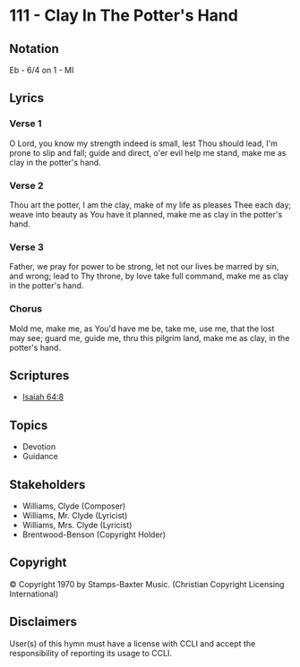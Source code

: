 # 111 - Clay In The Potter's Hand

## Notation

Eb - 6/4 on 1 - MI

## Lyrics

### Verse 1

O Lord, you know my strength indeed is small, lest Thou should lead, I'm prone to slip and fall; guide and direct, o'er evil help me stand, make me as clay in the potter's hand.

### Verse 2

Thou art the potter, I am the clay, make of my life as pleases Thee each day; weave into beauty as You have it planned, make me as clay in the potter's hand.

### Verse 3

Father, we pray for power to be strong, let not our lives be marred by sin, and wrong; lead to Thy throne, by love take full command, make me as clay in the potter's hand.

### Chorus

Mold me, make me, as You'd have me be, take me, use me, that the lost may see; guard me, guide me, thru this pilgrim land, make me as clay, in the potter's hand.


## Scriptures

- [Isaiah 64:8](https://www.biblegateway.com/passage/?search=Isaiah%2064%3A8)

## Topics

- Devotion
- Guidance

## Stakeholders

- Williams, Clyde (Composer)
- Williams, Mr. Clyde (Lyricist)
- Williams, Mrs. Clyde (Lyricist)
- Brentwood-Benson (Copyright Holder)

## Copyright

© Copyright 1970 by Stamps-Baxter Music.
(Christian Copyright Licensing International)

## Disclaimers

User(s) of this hymn must have a license with CCLI and accept the responsibility of reporting its usage to CCLI.

